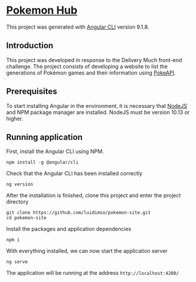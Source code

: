 # [Pokemon Hub](https://luidimso.github.io/pokemon-site/)

This project was generated with [Angular CLI](https://github.com/angular/angular-cli) version 9.1.8.


## Introduction
This project was developed in response to the Delivery Much front-end challenge. The project consists of developing a website to list the generations of Pokémon games and their information using [PokeAPI](https://pokeapi.co/).


## Prerequisites
To start installing Angular in the environment, it is necessary that [NodeJS](https://nodejs.org/) and NPM package manager are installed. NodeJS must be version 10.13 or higher.


## Running application
First, install the Angular CLI using NPM.
```
npm install -g @angular/cli
```

Check that the Angular CLI has been installed correctly
```
ng version
```

After the installation is finished, clone this project and enter the project directory
```
git clone https://github.com/luidimso/pokemon-site.git
cd pokemon-site
```

Install the packages and application dependencies
```
npm i
```

With everything installed, we can now start the application server
```
ng serve
```

The application will be running at the address `http://localhost:4200/`
